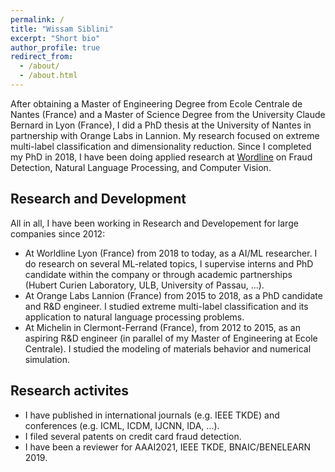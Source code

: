 ```yaml
---
permalink: /
title: "Wissam Siblini"
excerpt: "Short bio"
author_profile: true
redirect_from: 
  - /about/
  - /about.html
---
```


After obtaining a Master of Engineering Degree from Ecole Centrale de Nantes (France) and a Master of Science Degree from the University Claude Bernard in Lyon (France), I did a PhD thesis at the University of Nantes in partnership with Orange Labs in Lannion. My research focused on extreme multi-label classification and dimensionality reduction. Since I completed my PhD in 2018, I have been doing applied research at [Wordline](https://worldline.com/) on Fraud Detection, Natural Language Processing, and Computer Vision.

## Research and Development 

All in all, I have been working in Research and Developement for large companies since 2012:
* At Worldline Lyon (France) from 2018 to today, as a AI/ML researcher. I do research on several ML-related topics, I supervise interns and PhD candidate within the company or through academic partnerships (Hubert Curien Laboratory, ULB, University of Passau, ...). 
* At Orange Labs Lannion (France) from 2015 to 2018, as a PhD candidate and R&D engineer. I studied extreme multi-label classification and its application to natural language processing problems.
* At Michelin in Clermont-Ferrand (France), from 2012 to 2015, as an aspiring R&D engineer (in parallel of my Master of Engineering at Ecole Centrale). I studied the modeling of materials behavior and numerical simulation. 

## Research activites

* I have published in international journals (e.g. IEEE TKDE) and conferences (e.g. ICML, ICDM, IJCNN, IDA, ...).
* I filed several patents on credit card fraud detection.
* I have been a reviewer for AAAI2021, IEEE TKDE, BNAIC/BENELEARN 2019.
